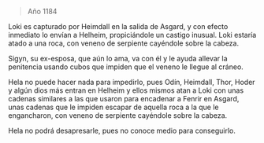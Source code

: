 > Año 1184

Loki es capturado por Heimdall en la salida de Asgard, y con efecto inmediato lo envían a Helheim, propiciándole un castigo inusual. Loki estaría atado a una roca, con veneno de serpiente cayéndole sobre la cabeza.

Sigyn, su ex-esposa, que aún lo ama, va con él y le ayuda allevar la penitencia usando cubos que impiden que el veneno le llegue al cráneo.

Hela no puede hacer nada para impedirlo, pues Odín, Heimdall, Thor, Hoder y algún dios más entran en Helheim y ellos mismos atan a Loki con unas cadenas similares a las que usaron para encadenar a Fenrir en Asgard, unas cadenas que le impiden escapar de aquella roca a la que le engancharon, con veneno de serpiente cayéndole sobre la cabeza.

Hela no podrá desapresarle, pues no conoce medio para conseguirlo.